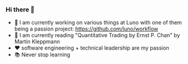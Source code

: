 ### Hi there 👋

- 🔭 I am currently working on various things at Luno with one of them being a passion project: https://github.com/luno/workflow
- 🌱 I am currently reading "Quantitative Trading by Ernst P. Chan" by Martin Kleppmann
- ❤️ software engineering + technical leadership are my passion 
- 📚 Never stop learning
